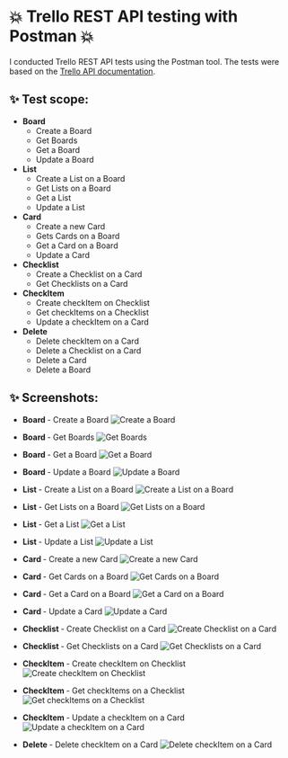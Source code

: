 # :boom: Trello REST API testing with Postman :boom:

I conducted Trello REST API tests using the Postman tool. The tests were based on the [Trello API documentation](https://developer.atlassian.com/cloud/trello/rest/api-group-actions/).

## :sparkles: Test scope:
- **Board**
  - Create a Board
  - Get Boards
  - Get a Board
  - Update a Board
- **List**
  - Create a List on a Board
  - Get Lists on a Board
  - Get a List
  - Update a List
- **Card**
  - Create a new Card
  - Gets Cards on a Board
  - Get a Card on a Board
  - Update a Card
- **Checklist**
  - Create a Checklist on a Card
  - Get Checklists on a Card
- **CheckItem**
  - Create checkItem on Checklist
  - Get checkItems on a Checklist
  - Update a checkItem on a Card
- **Delete**
  - Delete checkItem on a Card
  - Delete a Checklist on a Card
  - Delete a Card
  - Delete a Board

## :sparkles: Screenshots:

* <b> Board </b> - Create a Board
![Create a Board](https://raw.githubusercontent.com/Caounee/Trello_REST_API/images/1.%20Create%20a%20Board.jpg)

* <b> Board </b> - Get Boards
![Get Boards](https://raw.githubusercontent.com/Caounee/Trello_REST_API/images/2.%20Get%20Boards.jpg)

* <b> Board </b> - Get a Board
![Get a Board](https://raw.githubusercontent.com/Caounee/Trello_REST_API/images/3.%20Get%20a%20Board.jpg)

* <b> Board </b> - Update a Board
![Update a Board](https://raw.githubusercontent.com/Caounee/Trello_REST_API/images/4.%20Update%20a%20Board.jpg)

* <b> List </b> - Create a List on a Board
![Create a List on a Board](https://raw.githubusercontent.com/Caounee/Trello_REST_API/images/5.%20Create%20a%20List%20on%20a%20Board.jpg)

* <b> List </b> - Get Lists on a Board
![Get Lists on a Board](https://raw.githubusercontent.com/Caounee/Trello_REST_API/images/6.%20Get%20Lists%20on%20a%20Board.jpg)

* <b> List </b> - Get a List
![Get a List](https://raw.githubusercontent.com/Caounee/Trello_REST_API/images/7.%20Get%20a%20List.jpg)

* <b> List </b> - Update a List
![Update a List](https://raw.githubusercontent.com/Caounee/Trello_REST_API/images/8.%20Update%20a%20List.jpg)

* <b> Card </b> - Create a new Card
![Create a new Card](https://raw.githubusercontent.com/Caounee/Trello_REST_API/images/9.%20Create%20a%20new%20Card.jpg)

* <b> Card </b> - Get Cards on a Board
![Get Cards on a Board](https://raw.githubusercontent.com/Caounee/Trello_REST_API/images/10.%20Get%20Cards%20on%20a%20Board.jpg)

* <b> Card </b> - Get a Card on a Board
![Get a Card on a Board](https://raw.githubusercontent.com/Caounee/Trello_REST_API/images/11.%20Get%20a%20Card%20on%20a%20Board.jpg)

* <b> Card </b> - Update a Card
![Update a Card](https://raw.githubusercontent.com/Caounee/Trello_REST_API/images/12.%20Update%20a%20Card.jpg)

* <b> Checklist </b> - Create Checklist on a Card
![Create Checklist on a Card](https://raw.githubusercontent.com/Caounee/Trello_REST_API/images/13.%20Create%20Checklist%20on%20a%20Card.jpg)

* <b> Checklist </b> - Get Checklists on a Card
![Get Checklists on a Card](https://raw.githubusercontent.com/Caounee/Trello_REST_API/images/14.%20Get%20Checklists%20on%20a%20Card.jpg)

* <b> CheckItem </b> - Create checkItem on Checklist
![Create checkItem on Checklist](https://raw.githubusercontent.com/Caounee/Trello_REST_API/images/15.%20Create%20checkItem%20on%20Checklist.jpg)

* <b> CheckItem </b> - Get checkItems on a Checklist
![Get checkItems on a Checklist](https://raw.githubusercontent.com/Caounee/Trello_REST_API/images/16.%20Get%20checkItems%20on%20a%20Checklist.jpg)

* <b> CheckItem </b> - Update a checkItem on a Card
![Update a checkItem on a Card](https://raw.githubusercontent.com/Caounee/Trello_REST_API/images/17.%20Update%20a%20checkItem%20on%20a%20Card.jpg)

* <b> Delete </b> - Delete checkItem on a Card
![Delete checkItem on a Card](https://raw.githubusercontent.com/Caounee/Trello_REST_API/images/18.%20Delete%20checkItem%20on%20a%20Card.jpg)

